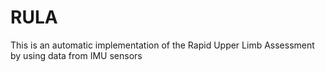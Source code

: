 # RULA
 This is an automatic implementation of the Rapid Upper Limb Assessment by using data from IMU sensors

